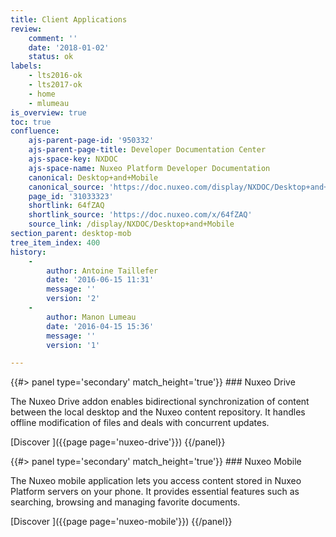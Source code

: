 ```yaml
---
title: Client Applications
review:
    comment: ''
    date: '2018-01-02'
    status: ok
labels:
    - lts2016-ok
    - lts2017-ok
    - home
    - mlumeau
is_overview: true
toc: true
confluence:
    ajs-parent-page-id: '950332'
    ajs-parent-page-title: Developer Documentation Center
    ajs-space-key: NXDOC
    ajs-space-name: Nuxeo Platform Developer Documentation
    canonical: Desktop+and+Mobile
    canonical_source: 'https://doc.nuxeo.com/display/NXDOC/Desktop+and+Mobile'
    page_id: '31033323'
    shortlink: 64fZAQ
    shortlink_source: 'https://doc.nuxeo.com/x/64fZAQ'
    source_link: /display/NXDOC/Desktop+and+Mobile
section_parent: desktop-mob
tree_item_index: 400
history:
    -
        author: Antoine Taillefer
        date: '2016-06-15 11:31'
        message: ''
        version: '2'
    -
        author: Manon Lumeau
        date: '2016-04-15 15:36'
        message: ''
        version: '1'

---
```

<div class="row" data-equalizer data-equalize-on="medium">

<div class="column medium-6">
{{#> panel type='secondary' match_height='true'}}
### Nuxeo Drive

The Nuxeo Drive addon enables bidirectional synchronization of content between the local desktop and the Nuxeo content repository. It handles offline modification of files and deals with concurrent updates.

[Discover&nbsp;<i class="fa fa-long-arrow-right" aria-hidden="true"></i>]({{page page='nuxeo-drive'}})
{{/panel}}
</div>

<div class="column medium-6">
{{#> panel type='secondary' match_height='true'}}
### Nuxeo Mobile

The Nuxeo mobile application lets you access content stored in Nuxeo Platform servers on your phone. It provides essential features such as searching, browsing and managing favorite documents.

[Discover&nbsp;<i class="fa fa-long-arrow-right" aria-hidden="true"></i>]({{page page='nuxeo-mobile'}})
{{/panel}}
</div>

</div>
